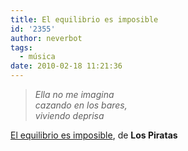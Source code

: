 ```yaml
---
title: El equilibrio es imposible
id: '2355'
author: neverbot
tags:
  - música
date: 2010-02-18 11:21:36
---
```


> _Ella no me imagina  
> cazando en los bares,  
> viviendo deprisa_

[El equilibrio es imposible](http://www.goear.com/listen/bdc8119/el-equilibrio-es-imposible-los-piratas), de **Los Piratas**